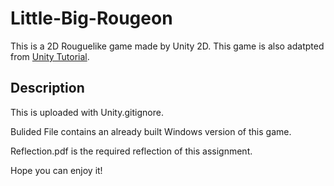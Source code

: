# Little-Big-Rougeon

This is a 2D Rouguelike game made by Unity 2D.
This game is also adatpted from [Unity Tutorial](https://learn.unity.com/project/2d-roguelike-tutorial?uv=5.x).

## Description

This is uploaded with Unity.gitignore.

Bulided File contains an already built Windows version of this game.

Reflection.pdf is the required reflection of this assignment.

Hope you can enjoy it!
